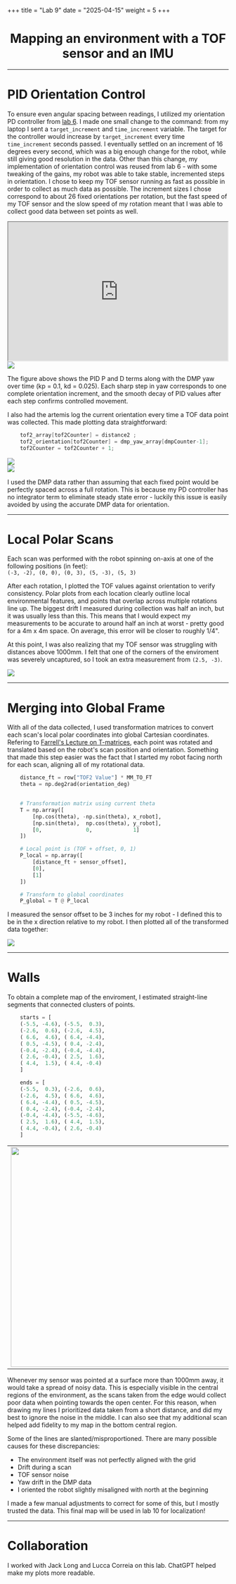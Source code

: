 +++
title = "Lab 9"
date = "2025-04-15"
weight = 5
+++

<div align="center">

# Mapping an environment with a TOF sensor and an IMU

</div>

---


# PID Orientation Control

To ensure even angular spacing between readings, I utilized my orientation PD controller from [lab 6](https://trevordales.github.io/MAE4190/lab6/). I made one small change to the command: from my laptop I sent a `target_increment` and `time_increment` variable. The target for the controller would increase by `target_increment` every time `time_increment` seconds passed. I eventually settled on an increment of 16 degrees every second, which was a big enough change for the robot, while still giving good resolution in the data. Other than this change, my implementation of orientation control was reused from lab 6 - with some tweaking of the gains, my robot was able to take stable, incremented steps in orientation. I chose to keep my TOF sensor running as fast as possible in order to collect as much data as possible. The increment sizes I chose correspond to about 26 fixed orientations per rotation, but the fast speed of my TOF sensor and the slow speed of my rotation meant that I was able to collect good data between set points as well.



<div align = "center">

<iframe width="500" height="315" 
    src="https://www.youtube.com/embed/KOzQcZfA0wg" 
    frameborder="1" 

    allowfullscreen>
</iframe>

</div>

<img src="/Lab9/pid.png" style="display:block ">




The figure above shows the PID P and D terms along with the DMP yaw over time (kp = 0.1, kd = 0.025). Each sharp step in yaw corresponds to one complete orientation increment, and the smooth decay of PID values after each step confirms controlled movement.

I also had the artemis log the current orientation every time a TOF data point was collected. This made plotting data straightforward:

```C
    tof2_array[tof2Counter] = distance2 ;
    tof2_orientation[tof2Counter] = dmp_yaw_array[dmpCounter-1];
    tof2Counter = tof2Counter + 1;
```

<img src="/Lab9/tofvstime.png" style="display:block ">
<img src="/Lab9/tofvsorientation.png" style="display:block ">


I used the DMP data rather than assuming that each fixed point would be perfectly spaced across a full rotation. This is because my PD controller has no integrator term to eliminate steady state error - luckily this issue is easily avoided by using the accurate DMP data for orientation.


---

# Local Polar Scans

Each scan was performed with the robot spinning on-axis at one of the following positions (in feet):  
`(-3, -2), (0, 0), (0, 3), (5, -3), (5, 3)`

After each rotation, I plotted the TOF values against orientation to verify consistency. Polar plots from each location clearly outline local environmental features, and points that overlap across multiple rotations line up. The biggest drift I measured during collection was half an inch, but it was usually less than this. This means that I would expect my measurements to be accurate to around half an inch at worst - pretty good for a 4m x 4m space. On average, this error will be closer to roughly 1/4". 

At this point, I was also realizing that my TOF sensor was struggling with distances above 1000mm. I felt that one of the corners of the enviroment was severely uncaptured, so I took an extra measurement from `(2.5, -3)`.

<img src="/Lab9/polar.png" style="display:block ">


---

# Merging into Global Frame

With all of the data collected, I used transformation matrices to convert each scan's local polar coordinates into global Cartesian coordinates. Refering to [Farrell's Lecture on T-matrices](https://fastrobotscornell.github.io/FastRobots-2025/lectures/FastRobots2025_Lecture2_Tmatrices.pdf), each point was rotated and translated based on the robot's scan position and orientation. Something that made this step easier was the fact that I started my robot facing north for each scan, aligning all of my rotational data.

```python
    distance_ft = row["TOF2 Value"] * MM_TO_FT
    theta = np.deg2rad(orientation_deg)
    

    # Transformation matrix using current theta
    T = np.array([
        [np.cos(theta), -np.sin(theta), x_robot],
        [np.sin(theta),  np.cos(theta), y_robot],
        [0,              0,             1]
    ])

    # Local point is (TOF + offset, 0, 1)
    P_local = np.array([
        [distance_ft + sensor_offset],
        [0],
        [1]
    ])

    # Transform to global coordinates
    P_global = T @ P_local
```

I measured the sensor offset to be 3 inches for my robot - I defined this to be in the x direction relative to my robot. I then plotted all of the transformed data together:

<div align = "center">

<img src="/Lab9/global.png" style="display:block ">


</div>

---

# Walls

To obtain a complete map of the enviroment, I estimated straight-line segments that connected clusters of points.

```python
    starts = [
    (-5.5, -4.6), (-5.5,  0.3),
    (-2.6,  0.6), (-2.6,  4.5),
    ( 6.6,  4.6), ( 6.4, -4.4),
    ( 0.5, -4.5), ( 0.4, -2.4),
    (-0.4, -2.4), (-0.4, -4.4),
    ( 2.6, -0.4), ( 2.5,  1.6),
    ( 4.4,  1.5), ( 4.4, -0.4)
    ]

    ends = [
    (-5.5,  0.3), (-2.6,  0.6),
    (-2.6,  4.5), ( 6.6,  4.6),
    ( 6.4, -4.4), ( 0.5, -4.5),
    ( 0.4, -2.4), (-0.4, -2.4),
    (-0.4, -4.4), (-5.5, -4.6),
    ( 2.5,  1.6), ( 4.4,  1.5),
    ( 4.4, -0.4), ( 2.6, -0.4)
    ]
```

<div align = "center">


<table><tr><td><img src="/Lab9/walls.png" width="500"></td><td><img src="/Lab9/environment.jpg" width="500"></td></tr></table>
</div>


Whenever my sensor was pointed at a surface more than 1000mm away, it would take a spread of noisy data. This is especially visible in the central regions of the environment, as the scans taken from the edge would collect poor data when pointing towards the open center. For this reason, when drawing my lines I prioritized data taken from a short distance, and did my best to ignore the noise in the middle. I can also see that my additional scan helped add fidelity to my map in the bottom central region.

Some of the lines are slanted/misproportioned. There are many possible causes for these discrepancies:

- The environment itself was not perfectly aligned with the grid
- Drift during a scan
- TOF sensor noise
- Yaw drift in the DMP data
- I oriented the robot slightly misaligned with north at the beginning

I made a few manual adjustments to correct for some of this, but I mostly trusted the data. This final map will be used in lab 10 for localization!



---


# Collaboration

I worked with Jack Long and Lucca Correia on this lab. ChatGPT helped make my plots more readable.  
